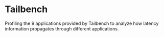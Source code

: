# Tailbench
Profiling the 9 applications provided by Tailbench to analyze how latency information propagates through different applications.

